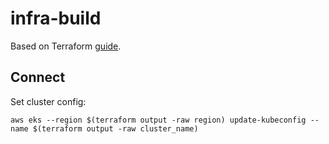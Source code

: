 # infra-build

Based on Terraform [guide](https://learn.hashicorp.com/tutorials/terraform/eks).

## Connect

Set cluster config:

```shell
aws eks --region $(terraform output -raw region) update-kubeconfig --name $(terraform output -raw cluster_name)
```
